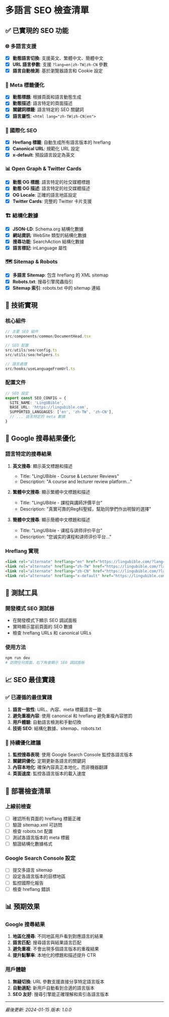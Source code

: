 # 多語言 SEO 檢查清單

## ✅ 已實現的 SEO 功能

### 🌐 多語言支援
- [x] **動態語言切換**: 支援英文、繁體中文、簡體中文
- [x] **URL 語言參數**: 支援 `?lang=en|zh-TW|zh-CN` 參數
- [x] **語言自動檢測**: 基於瀏覽器語言和 Cookie 設定

### 📄 Meta 標籤優化
- [x] **動態標題**: 根據頁面和語言動態生成
- [x] **動態描述**: 語言特定的頁面描述
- [x] **關鍵詞標籤**: 語言特定的 SEO 關鍵詞
- [x] **語言屬性**: `<html lang="zh-TW|zh-CN|en">`

### 🔗 國際化 SEO
- [x] **Hreflang 標籤**: 自動生成所有語言版本的 hreflang
- [x] **Canonical URL**: 規範化 URL 設定
- [x] **x-default**: 預設語言設定為英文

### 📊 Open Graph & Twitter Cards
- [x] **動態 OG 標題**: 語言特定的社交媒體標題
- [x] **動態 OG 描述**: 語言特定的社交媒體描述
- [x] **OG Locale**: 正確的語言地區設定
- [x] **Twitter Cards**: 完整的 Twitter 卡片支援

### 🏗️ 結構化數據
- [x] **JSON-LD**: Schema.org 結構化數據
- [x] **網站資訊**: WebSite 類型的結構化數據
- [x] **搜尋功能**: SearchAction 結構化數據
- [x] **語言標記**: inLanguage 屬性

### 🗺️ Sitemap & Robots
- [x] **多語言 Sitemap**: 包含 hreflang 的 XML sitemap
- [x] **Robots.txt**: 搜尋引擎爬蟲指引
- [x] **Sitemap 索引**: robots.txt 中的 sitemap 連結

## 🔧 技術實現

### 核心組件
```typescript
// 主要 SEO 組件
src/components/common/DocumentHead.tsx

// SEO 配置
src/utils/seo/config.ts
src/utils/seo/helpers.ts

// 語言處理
src/hooks/useLanguageFromUrl.ts
```

### 配置文件
```typescript
// SEO 設定
export const SEO_CONFIG = {
  SITE_NAME: 'LingUBible',
  BASE_URL: 'https://lingubible.com',
  SUPPORTED_LANGUAGES: ['en', 'zh-TW', 'zh-CN'],
  // ... 語言特定的 meta 數據
}
```

## 🎯 Google 搜尋結果優化

### 語言特定的搜尋結果
1. **英文搜尋**: 顯示英文標題和描述
   - Title: "LingUBible - Course & Lecturer Reviews"
   - Description: "A course and lecturer review platform..."

2. **繁體中文搜尋**: 顯示繁體中文標題和描述
   - Title: "LingUBible - 課程與講師評價平台"
   - Description: "真實可靠的Reg科聖經，幫助同學們作出明智的選擇"

3. **簡體中文搜尋**: 顯示簡體中文標題和描述
   - Title: "LingUBible - 课程与讲师评价平台"
   - Description: "您诚实的课程和讲师评价平台..."

### Hreflang 實現
```html
<link rel="alternate" hreflang="en" href="https://lingubible.com/?lang=en" />
<link rel="alternate" hreflang="zh-TW" href="https://lingubible.com/?lang=zh-TW" />
<link rel="alternate" hreflang="zh-CN" href="https://lingubible.com/?lang=zh-CN" />
<link rel="alternate" hreflang="x-default" href="https://lingubible.com/?lang=en" />
```

## 🧪 測試工具

### 開發模式 SEO 測試器
- 在開發模式下顯示 SEO 調試面板
- 實時顯示當前頁面的 SEO 數據
- 檢查 hreflang URLs 和 canonical URLs

### 使用方法
```bash
npm run dev
# 訪問任何頁面，右下角會顯示 SEO 調試面板
```

## 📈 SEO 最佳實踐

### ✅ 已遵循的最佳實踐
1. **語言一致性**: URL、內容、meta 標籤語言一致
2. **避免重複內容**: 使用 canonical 和 hreflang 避免重複內容懲罰
3. **用戶體驗**: 自動語言檢測和手動切換
4. **技術 SEO**: 結構化數據、sitemap、robots.txt

### 🔄 持續優化建議
1. **監控搜尋表現**: 使用 Google Search Console 監控各語言版本
2. **關鍵詞優化**: 定期更新各語言的關鍵詞
3. **內容本地化**: 確保內容真正本地化，而非機器翻譯
4. **頁面速度**: 監控各語言版本的載入速度

## 🚀 部署檢查清單

### 上線前檢查
- [ ] 確認所有頁面的 hreflang 標籤正確
- [ ] 驗證 sitemap.xml 可訪問
- [ ] 檢查 robots.txt 配置
- [ ] 測試各語言版本的 meta 標籤
- [ ] 驗證結構化數據格式

### Google Search Console 設定
- [ ] 提交多語言 sitemap
- [ ] 設定各語言版本的目標地區
- [ ] 監控國際化報告
- [ ] 檢查 hreflang 錯誤

## 📊 預期效果

### Google 搜尋結果
1. **地區化搜尋**: 不同地區用戶看到對應語言的結果
2. **語言匹配**: 搜尋語言與結果語言匹配
3. **避免重複**: 不會出現多個語言版本的重複結果
4. **提升點擊率**: 本地化的標題和描述提升 CTR

### 用戶體驗
1. **無縫切換**: URL 參數支援直接分享特定語言版本
2. **自動適配**: 新用戶自動看到合適的語言版本
3. **SEO 友好**: 搜尋引擎能正確理解和索引各語言版本

---

*最後更新: 2024-01-15*
*版本: 1.0.0* 